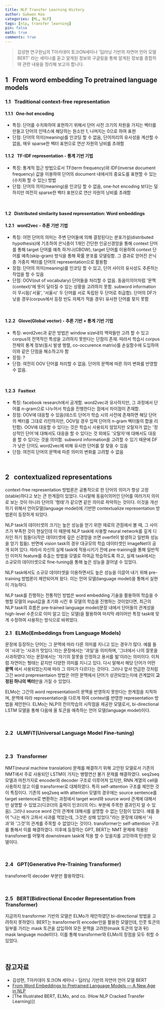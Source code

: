 ```yaml
---
title: NLP Transfer Learning History
author: Gukwon Koo
categories: [ML, NLP]
tags: [nlp, transfer learning]
pin: false
math: true
comments: true
---
```


> 김성현 연구원님의 T아카데미 토크ON세미나 '딥러닝 기반의 자연어 언어 모델 BERT' 라는 세미나를 듣고 알게된 정보와 구글링을 통해 알게된 정보를 종합하여 관련 내용을 정리해 보고자 합니다.

## 1 &nbsp; From word embedding To pretrained language models

### 1.1 &nbsp; Traditional context-free representation

#### 1.1.1 &nbsp; One-hot encoding

- 특징: 단어를 수치화하여 표현하기 위해서 단어 사전 크기의 차원을 가지는 벡터를 만들고 단어의 인덱스에 해당하는 원소만 1, 나머지는 0으로 하여 표현
- 단점: 단어의 의미(meaning)를 인코딩 할 수 없음, 단어끼리의 유사성을 계산할 수 없음, 매우 sparse한 벡터 표현으로 연산 자원의 낭비를 초래함

#### 1.1.2 &nbsp; TF-IDF representation - 통계 기반 기법

- 특징: 통계적 접근 방법으로서 TF(term frequency)와 IDF(inverse document frequency) 값을 이용하여 단어의 document 내에서의 중요도를 표현할 수 있는(수치화 할 수 있는) 방법
- 단점: 단어의 의미(meaning)을 인코딩 할 수 없음, one-hot encoding 보다는 덜 하지만 여전히 sparse한 벡터 표현으로 연산 자원의 낭비를 초래함

<br>

#### 1.2 &nbsp; Distributed similarity based representation: Word embeddings

#### 1.2.1 &nbsp; word2vec - 추론 기반 기법

- 특징: 어떤 단어의 의미는 주변 단어들에 의해 결정된다는 분포가설(distributed hypothesis)에 기초하여 은닉층이 1개인 간단한 인공신경망을 통해 context 단어를 통해 target 단어를 예측 하거나(CBOW), target 단어를 이용하여 context 단어를 예측(skip-gram) 방식을 통해 확률 분포를 모델링함. 그 결과로 얻어진 은닉층 가중치 벡터를 단어의 representation으로 활용함
- 장점: 단어의 의미(meaning)를 인코딩 할 수 있고, 단어 사이의 유사성도 추론하는 작업을 할 수 있음
- 단점: OOV(out of vocabulary) 단어들을 처리할 수 없음. 동음이의어처럼 '문맥(context)'에 뜻이 달라질 수 있는 상황을 고려하지 못함. subword information이 무시됨('서울', '서울시' 두 단어를 서로 독립된 두 단어로 취급함). 단어의 DF가 낮을 경우(corpus에서 등장 빈도 자체가 적을 경우) 유사한 단어를 찾지 못함

<br>

#### 1.2.2 &nbsp; Glove(Global vector) - 추론 기반 + 통계 기반 기법

- 특징: word2vec과 같은 방법은 window size내의 맥락들만 고려 할 수 있고 corpus의 전역적인 특성을 고려하지 못한다는 단점이 존재. 따라서 학습시 corpus 전체의 통계 정보(동시 발생 행렬, co-occurence matrix)를 손실함수에 도입하여 이와 같은 단점을 해소하고자 함
- 장점: ?
- 단점: 여전히 OOV 단어를 처리할 수 없음. 단어의 문맥에 따른 의미 변화를 반영할 수 없음.

<br>

#### 1.2.3 &nbsp; Fasttext

- 특징: facebook research에서 공개함. word2vec과 유사하지만, 그 과정에서 단어를 n-gram으로 나누어서 학습을 진행한다는 점에서 차이점이 존재함.
- 장점: OOV에 대응할 수 있음(테스트 단어가 학습 시의 사전에 존재하면 해당 단어의 벡터를 그대로 리턴하지만, OOV일 경우 입력 단어의 n-gram 벡터들의 합을 리턴함). OOV에 대응할 수 있다는 것은 학습시 사용되지 않았지만 오탈자가 없는 '정상적인 단어'에 대해서도 대응을 할 수 있다는 것 외에도 '오탈자'에 대해서도 대응을 할 수 있다는 것을 의미함. subword information을 고려할 수 있기 때문에 DF가 낮은 단어도 word2vec에 비해 유사한 단어를 잘 찾을 수 있음
- 단점: 여전히 단어의 문맥에 따른 의미의 변화를 고려할 수 없음

<br>

## 2 &nbsp; contextualized representations

context-free representation 방법론은 공통적으로 한 단어의 의미가 항상 고정(stable)하다고 보는 큰 한계점이 있었다. 다시말해 동음이의어인 단어를 여러가지 의미로 보는 것이 아니라 단어의 '형태'가 같으면 같은 의미로 파악하는 것이다. 이것을 개선하기 위해서 언어모델(language model)에 기반한 contextualize representation 방법론이 등장하게 되었다.

NLP task의 데이터셋의 크기는 높은 성능을 얻기 위한 재료의 관점에서 볼 때, 그 사이즈가 부족한 것이 현실인데 이 때문에 NLP task에 사용할 neural network를 깊게 디자인 하기 힘들다(작은 데이터셋에 깊은 신경망을 쓰면 overfit이 발생하고 일반화 성능을 얻기 힘듦). 반면에 vision task의 경우 대규모의 학습 데이터셋인 ImageNet이 공개 되어 있다. 따라서 자신의 실제 task에 적용시키기 전에 pre-training을 통해 일반적인 이미지 feature를 추출는 방법을 모델로 하여금 학습하도록 하고, 실제 task에서는 소규모의 데이터셋으로 fine-tuning을 통해 높은 성능을 끌어낼 수 있었다.

NLP task에서도 소규모 데이터셋을 이용하면서도 높은 성능을 이끌어 내기 위해 pre-training 방법론이 제안되어져 왔다. 이는 언어 모델(language model)을 통해서 실현이 가능하다.

NLP task를 진행하는 전통적인 방법은 word embedding 기술을 활용하여 학습을 수행할 모델의 input값을 초기화 시킨 후 모델의 학습을 진행하는 것이었다면, 최근의 NLP task의 흐름은 pre-trained language model(문장 내에서 단어들의 관계성을 high-level 수준으로 이미 알고 있는 모델)을 활용하여 마지막 레이어만 특정 task에 맞게 수정하여 사용하는 방식으로 바뀌었다.

### 2.1 &nbsp; ELMo(Embeddings from Language Models)

문장에 등장하는 단어는 그 문맥에 따라 다른 의미를 지니고 있는 경우가 많다. 예를 들어 '사과'는 '사과가 맛있다.'라는 문장에서는 '과일'을 의미하며, '그녀에서 나의 잘못을 사과하였다.'라는 문장에서는 '자기의 잘못을 인정하고 용서를 빎'이라는 의미이다. 이처럼 자연어는 형태는 같지만 다양한 의미를 지니고 있다. 다시 말해서 해당 단어가 어떤 **문맥** 에서 사용되었는지에 따라 그 의미가 다르다는 것이다. 그러나 앞서 언급한 것처럼 그간 word prepresentaion 방법은 어떤 문맥에서 단어가 상관되었는지에 관계없이 **고정된 하나의 벡터**만을 가질 수 있었다. 

ELMo는 그간의 word representation이 문맥을 반영하지 못한다는 한계점을 지적하며, 문맥에 따라 representation을 다르게 하여 context를 반영한 representation 방법을 제안한다. ELMo는 NLP의 전이학습의 시작점을 제공한 모델로서, bi-directional LSTM 모델을 통해 다음에 올 토큰을 예측하는 언어 모델(language model)이다.

<br>

### 2.2 &nbsp; ULMFiT(Universal Language Model Fine-tuning)

<br>

### 2.3 &nbsp; Transformer

NMT(neural machine translation) 문제를 해결하기 위해 고안된 모델로서 기존의 NMT에서 주로 사용되던 LSTM이 가지는 병렬연산 불가 문제를 해결하였다. seq2seq 모델과 마찬가지로 encoder와 decoder 구조로 이루어져 있지만, RNN 계열의 cell을 사용하지 않고 이를 transformer로 대체하였다. 특히 self-attention 구조를 제안한 것이 특징이다. 기존의 seq2seq with attention 모델의 경우에는 source sentence를 target sentence로 변환하는 과정에서 target word와 source word 관계에 대해서만 설명할 수 있었고(디코더의 출력이 인코더의 어느 부분에 주목한 결과인지 알 수 있음). 그러나 source word 간의 관계에 대해서를 설명할 수 없는 단점이 있었다. 예를 들어 "나는 배가 고파서 사과를 먹었는데, 그것은 상해 있었다."라는 문장에 대해서 '사과'와 '그것'의 관계를 주목할 수 없었다는 것이다. transformer는 self-attention 구조를 통해서 이를 해결하였다. 이후에 등장하는 GPT, BERT는 NMT 문제에 적용된 transfomer를 어떻게 downstream task에 적용 할 수 있을지를 고민하여 탄생한 모델이다. 

<br>

### 2.4 &nbsp; GPT(Generative Pre-Training Transformer)

transfomer의 decoder 부분만 활용하였다.

<br>

### 2.5 &nbsp; BERT(Bidirectional Encoder Representation from Transformer)

지금까지 transformer 기반의 모델은 ELMo가 제안하였던 bi-directional 방법을 고려하지 못하였다. BERT는 transformer의 encoder만을 활용한 모델인데, 인풋 토큰의 일부를 가리는 mask 토큰을 삽입하여 모든 문맥을 고려한(mask 토큰의 앞과 뒤) mask language model이다. 이를 통해 transformer와 ELMo의 장점을 모두 취할 수 있었다.

<br>

## 참고자료

- 김성현, T아카데미 토크ON 세미나 - 딥러닝 기반의 자연어 언어 모델 BERT
- [From Word Embeddings to Pretrained Language Models — A New Age in NLP](<https://towardsdatascience.com/from-word-embeddings-to-pretrained-language-models-a-new-age-in-nlp-part-1-7ed0c7f3dfc5>)
- [The Illustrated BERT, ELMo, and co. (How NLP Cracked Transfer Learning)](